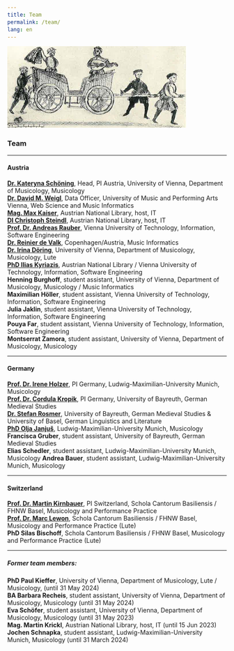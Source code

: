 ```yaml
---
title: Team
permalink: /team/
lang: en
---
```

<img class="left blend" src="/assets/img/Dohna_kutsche.png" title="Federzeichnung aus dem verschollenen Stammbuch des Burggrafen Achatius zu Dohna, um 1550, Bildzitat nach: Salmen, Leipzig 1976, S. 146"/>

### Team 
___
#### Austria
[**Dr. Kateryna Schöning**](https://musikwissenschaft.univie.ac.at/ueber-uns/team/schoening/), Head, PI Austria, University of Vienna, Department of Musicology, Musicology    
[**Dr. David M. Weigl**](https://iwk.mdw.ac.at/david-weigl), Data Officer, University of Music and Performing Arts Vienna, Web Science and Music Informatics    
[**Mag. Max Kaiser**](http://www.maxkaiser.at/), Austrian National Library, host, IT    
[**DI Christoph Steindl**](https://www.onb.ac.at/forschung/forschungsblog/artikel/digitale-editionen-an-der-oesterreichischen-nationalbibliothek-eine-infrastruktur), Austrian National Library, host, IT  
[**Prof. Dr. Andreas Rauber**](https://informatics.tuwien.ac.at/people/andreas-rauber), Vienna University of Technology, Information, Software Engineering      
[**Dr. Reinier de Valk**](https://scholar.google.com/citations?user=V2Vd9b0AAAAJ), Copenhagen/Austria, Music Informatics  
[**Dr. Irina Döring**](https://cesr.cnrs.fr/formations/doctorat/irina-döring), University of Vienna, Department of Musicology, Musicology, Lute   
[**PhD Ilias Kyriazis**](https://www.ikyriazis.com/), Austrian National Library / Vienna University of Technology, Information, Software Engineering<br/>
**Henning Burghoff**, student assistant, University of Vienna, Department of Musicology, Musicology / Music Informatics           
**Maximilian Höller**, student assistant, Vienna University of Technology, Information, Software Engineering          
**Julia Jaklin**, student assistant, Vienna University of Technology, Information, Software Engineering       
**Pouya Far**, student assistant, Vienna University of Technology, Information, Software Engineering  
**Montserrat Zamora**, student assistant, University of Vienna, Department of Musicology, Musicology

---
#### Germany
[**Prof. Dr. Irene Holzer**](https://www.musikwissenschaft.uni-muenchen.de/personen/professoren/holzer/index.html), PI Germany, Ludwig-Maximilian-University Munich, Musicology    
 [**Prof. Dr. Cordula Kropik**](https://www.mediaevistik.uni-bayreuth.de/de/team/Kropik-Cordula/index.php), PI Germany, University of Bayreuth, German Medieval Studies    
[**Dr. Stefan Rosmer**](https://germanistik.philhist.unibas.ch/de/personen/stefan-rosmer/), University of Bayreuth, German Medieval Studies & University of Basel, German Linguistics and Literature     
 [**PhD Olja Janjuš**](https://www.musikwissenschaft.uni-muenchen.de/personen/mitarbeiter/janjus/index.html), Ludwig-Maximilian-University Munich, Musicology    
**Francisca Gruber**, student assistant, University of Bayreuth, German Medieval Studies    
 **Elias Schedler**, student assistant, Ludwig-Maximilian-University Munich, Musicology
 **Andrea Bauer**, student assistant, Ludwig-Maximilian-University Munich, Musicology

---
#### Switzerland
 [**Prof. Dr. Martin Kirnbauer**](https://www.fhnw.ch/de/personen/martin-kirnbauer), PI Switzerland, Schola Cantorum Basiliensis / FHNW Basel, Musicology and Performance Practice     
 [**Prof. Dr. Marc Lewon**](https://www.fhnw.ch/de/personen/marc-lewon), Schola Cantorum Basiliensis / FHNW Basel, Musicology and Performance Practice (Lute)  
 **PhD Silas Bischoff**, Schola Cantorum Basiliensis / FHNW Basel, Musicology and Performance Practice (Lute)  

---
##### Former team members:
**PhD Paul Kieffer**, University of Vienna, Department of Musicology, Lute / Musicology, (until 31 May 2024)  
**BA Barbara Recheis**, student assistant, University of Vienna, Department of Musicology, Musicology (until 31 May 2024)  
**Eva Schöfer**, student assistant, University of Vienna, Department of Musicology, Musicology (until 31 May 2023)   
**Mag. Martin Krickl**, Austrian National Library, host, IT (until 15 Jun 2023)    
**Jochen Schnapka**, student assistant, Ludwig-Maximilian-University Munich, Musicology (until 31 March 2024)   
